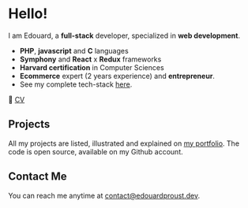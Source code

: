 # Hello!
I am Edouard, a **full-stack** developer, specialized in **web development**.
- **PHP**, **javascript** and **C** languages
- **Symphony** and **React** x **Redux** frameworks
- **Harvard certification** in Computer Sciences
- **Ecommerce** expert (2 years experience) and **entrepreneur**.
- See my complete tech-stack [here](https://edouardproust.dev/about). 

📃 [CV](https://github.com/edouardproust/edouardproust/blob/main/CV_web-developer_2022-05-29-min.pdf)

## Projects
All my projects are listed, illustrated and explained on [my portfolio](https://edouardproust.dev/portfolio). The code is open source, available on my Github account.

## Contact Me
You can reach me anytime at contact@edouardproust.dev.
